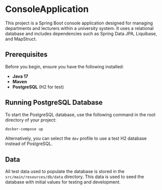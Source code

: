 # ConsoleApplication

This project is a Spring Boot console application designed for managing departments and lecturers within a university system. It uses a relational database and includes dependencies such as Spring Data JPA, Liquibase, and MapStruct.

## Prerequisites

Before you begin, ensure you have the following installed:

- **Java 17**
- **Maven**
- **PostgreSQL** (H2 for test)

## Running PostgreSQL Database

To start the PostgreSQL database, use the following command in the root directory of your project:

```bash
docker-compose up
```
Alternatively, you can select the `dev` profile to use a test H2 database instead of PostgreSQL.

## Data

All test data used to populate the database is stored in the `src/main/resources/db/data` directory. This data is used to seed the database with initial values for testing and development.
